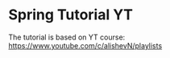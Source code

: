 # Spring Tutorial YT
The tutorial is based on YT course: https://www.youtube.com/c/alishevN/playlists
